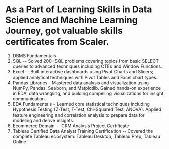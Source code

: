 # As a Part of Learning Skills in Data Science and Machine Learning Journey, got valuable skills certificates from Scaler.
1. DBMS Fundamentals
2. SQL -- Solved 200+SQL problems covering topics from basic SELECT queries to advanced techniques including CTEs and Window Functions.
3. Excel -- Built interactive dashboards using Pivot Charts and Slicers; applied analytical techniques with Pivot Tables and Excel chart types.
4. Pandas Libraries - Mastered data analysis and visualization using NumPy, Pandas, Seaborn, and Matplotlib. Gained hands-on experience in EDA, data wrangling, and building compelling visualizations for insight communication.
5. EDA Fundamentals - Learned core statistical techniques including Hypothesis Testing (Z-Test, T-Test, Chi-Squared Test, ANOVA). Applied feature engineering and correlation analysis to prepare data for modeling and derive insights.
6. Ecommerce Domain -- CRM Analysis Project Certificate
7. Tableau Certified Data Analyst Training Certification -- Covered the complete Tableau ecosystem: Tableau Desktop, Tableau Prep, Tableau Online.

